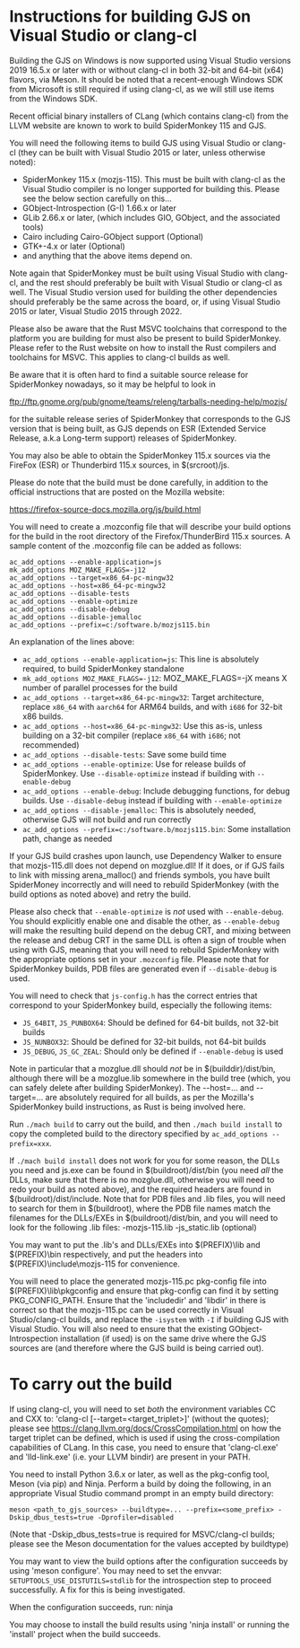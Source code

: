 Instructions for building GJS on Visual Studio or clang-cl
==========================================================
Building the GJS on Windows is now supported using Visual Studio
versions 2019 16.5.x or later with or without clang-cl in both 32-bit
and 64-bit (x64) flavors, via Meson.  It should be noted that a
recent-enough Windows SDK from Microsoft is still required if using
clang-cl, as we will still use items from the Windows SDK.

Recent official binary installers of CLang (which contains clang-cl)
from the LLVM website are known to work to build SpiderMonkey 115 and
GJS.

You will need the following items to build GJS using Visual Studio
or clang-cl (they can be built with Visual Studio 2015 or later,
unless otherwise noted):
- SpiderMonkey 115.x (mozjs-115). This must be built with clang-cl as
  the Visual Studio  compiler is no longer supported for building this.
  Please see the below section carefully on this...
- GObject-Introspection (G-I) 1.66.x or later
- GLib 2.66.x or later, (which includes GIO, GObject, and the
  associated tools)
- Cairo including Cairo-GObject support (Optional)
- GTK+-4.x or later (Optional)
- and anything that the above items depend on.

Note again that SpiderMonkey must be built using Visual Studio with
clang-cl, and the rest should preferably be built with Visual Studio
or clang-cl as well.  The Visual Studio version used for building the
other dependencies should preferably be the same across the board, or,
if using Visual Studio 2015 or later, Visual Studio 2015 through 2022.

Please also be aware that the Rust MSVC toolchains that correspond to
the platform you are building for must also be present to build
SpiderMonkey.  Please refer to the Rust website on how to install the
Rust compilers and toolchains for MSVC.  This applies to clang-cl
builds as well.

Be aware that it is often hard to find a suitable source release for
SpiderMonkey nowadays, so it may be helpful to look in

ftp://ftp.gnome.org/pub/gnome/teams/releng/tarballs-needing-help/mozjs/

for the suitable release series of SpiderMonkey that corresponds to 
the GJS version that is being built, as GJS depends on ESR (Extended 
Service Release, a.k.a Long-term support) releases of SpiderMonkey.

You may also be able to obtain the SpiderMonkey 115.x sources via the
FireFox (ESR) or Thunderbird 115.x sources, in $(srcroot)/js.

Please do note that the build must be done carefully, in addition to the
official instructions that are posted on the Mozilla website:

https://firefox-source-docs.mozilla.org/js/build.html

You will need to create a .mozconfig file that will describe your build
options for the build in the root directory of the Firefox/ThunderBird 115.x
sources.  A sample content of the .mozconfig file can be added as follows:

```
ac_add_options --enable-application=js
mk_add_options MOZ_MAKE_FLAGS=-j12
ac_add_options --target=x86_64-pc-mingw32
ac_add_options --host=x86_64-pc-mingw32
ac_add_options --disable-tests
ac_add_options --enable-optimize
ac_add_options --disable-debug
ac_add_options --disable-jemalloc
ac_add_options --prefix=c:/software.b/mozjs115.bin
```

An explanation of the lines above:
*  `ac_add_options --enable-application=js`: This line is absolutely required, to build SpiderMonkey standalone
*  `mk_add_options MOZ_MAKE_FLAGS=-j12`:  MOZ_MAKE_FLAGS=-jX means X number of parallel processes for the build
*  `ac_add_options --target=x86_64-pc-mingw32`: Target architecture, replace `x86_64` with `aarch64` for ARM64 builds, and with `i686` for 32-bit x86 builds.
*  `ac_add_options --host=x86_64-pc-mingw32`: Use this as-is, unless building on a 32-bit compiler (replace `x86_64` with `i686`; not recommended)
*  `ac_add_options --disable-tests`: Save some build time
*  `ac_add_options --enable-optimize`: Use for release builds of SpiderMonkey.  Use `--disable-optimize` instead if building with `--enable-debug`
*  `ac_add_options --enable-debug`: Include debugging functions, for debug builds.  Use `--disable-debug` instead if building with `--enable-optimize`
*  `ac_add_options --disable-jemalloc`: This is absolutely needed, otherwise GJS will not build and run correctly
*  `ac_add_options --prefix=c:/software.b/mozjs115.bin`: Some installation path, change as needed

If your GJS build crashes upon launch, use Dependency Walker to ensure that
mozjs-115.dll does not depend on mozglue.dll!  If it does, or if GJS fails to
link with missing arena_malloc() and friends symbols, you have built SpiderMoney
incorrectly and will need to rebuild SpiderMonkey (with the build options as
noted above) and retry the build.

Please also check that `--enable-optimize` is *not* used with `--enable-debug`.
You should explicitly enable one and disable the other, as `--enable-debug`
will make the resulting build depend on the debug CRT, and mixing between
the release and debug CRT in the same DLL is often a sign of trouble when using
with GJS, meaning that you will need to rebuild SpiderMonkey with the appropriate
options set in your `.mozconfig` file.  Please note that for SpiderMonkey builds, 
PDB files are generated even if `--disable-debug` is used.

You will need to check that `js-config.h` has the correct entries that correspond
to your SpiderMonkey build, especially the following items:

*  `JS_64BIT`, `JS_PUNBOX64`: Should be defined for 64-bit builds, not 32-bit builds
*  `JS_NUNBOX32`: Should be defined for 32-bit builds, not 64-bit builds
*  `JS_DEBUG`, `JS_GC_ZEAL`: Should only be defined if `--enable-debug` is used

Note in particular that a mozglue.dll should *not* be in $(builddir)/dist/bin,
although there will be a mozglue.lib somewhere in the build tree (which, you can
safely delete after building SpiderMonkey).  The --host=... and --target=...
are absolutely required for all builds, as per the Mozilla's SpiderMonkey build
instructions, as Rust is being involved here.

Run `./mach build` to carry out the build, and then `./mach build install` to copy
the completed build to the directory specified by `ac_add_options --prefix=xxx`.

If `./mach build install` does not work for you for some reason, the DLLs you 
need and js.exe can be found in $(buildroot)/dist/bin (you need *all* the DLLs,
make sure that there is no mozglue.dll, otherwise you will need to redo your 
build as noted above), and the required headers are found in
$(buildroot)/dist/include.  Note that for PDB files and .lib files, 
you will need to search for them in $(buildroot),
where the PDB file names match the filenames for the DLLs/EXEs in
$(buildroot)/dist/bin, and you will need to look for the following .lib files:
-mozjs-115.lib
-js_static.lib (optional)

You may want to put the .lib's and DLLs/EXEs into $(PREFIX)\lib and 
$(PREFIX)\bin respectively, and put the headers into
$(PREFIX)\include\mozjs-115 for convenience.

You will need to place the generated mozjs-115.pc pkg-config file into
$(PREFIX)\lib\pkgconfig and ensure that pkg-config can find it by
setting PKG_CONFIG_PATH.  Ensure that the 'includedir' and 'libdir'
in there is correct so that the mozjs-115.pc can be used correctly in
Visual Studio/clang-cl builds, and replace the `-isystem` with `-I` if
building GJS with Visual Studio.  You will also need to ensure that the
existing GObject-Introspection installation (if used) is on the same
drive where the GJS sources are (and therefore where the GJS build
is being carried out).

To carry out the build
======================
If using clang-cl, you will need to set *both* the environment variables CC
and CXX to: 'clang-cl [--target=<target_triplet>]' (without the quotes); please
see https://clang.llvm.org/docs/CrossCompilation.html on how the target triplet
can be defined, which is used if using the cross-compilation capabilities of CLang.
In this case, you need to ensure that 'clang-cl.exe' and 'lld-link.exe' (i.e. your
LLVM bindir) are present in your PATH.

You need to install Python 3.6.x or later, as well as the
pkg-config tool, Meson (via pip) and Ninja.  Perform a build by doing the
following, in an appropriate Visual Studio command prompt
in an empty build directory:

```
meson <path_to_gjs_sources> --buildtype=... --prefix=<some_prefix> -Dskip_dbus_tests=true -Dprofiler=disabled
```

(Note that -Dskip_dbus_tests=true is required for MSVC/clang-cl builds; please
see the Meson documentation for the values accepted by buildtype)

You may want to view the build options after the configuration succeeds
by using 'meson configure'.  You may need to set the envvar:
`SETUPTOOLS_USE_DISTUTILS=stdlib` for the introspection step to proceed
successfully.  A fix for this is being investigated.

When the configuration succeeds, run:
ninja

You may choose to install the build results using 'ninja install'
or running the 'install' project when the build succeeds.
